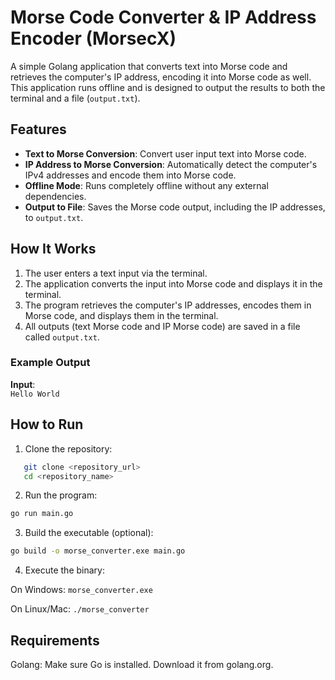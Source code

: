# Morse Code Converter & IP Address Encoder (MorsecX)

A simple Golang application that converts text into Morse code and retrieves the computer's IP address, encoding it into Morse code as well. This application runs offline and is designed to output the results to both the terminal and a file (`output.txt`).

## Features

- **Text to Morse Conversion**: Convert user input text into Morse code.
- **IP Address to Morse Conversion**: Automatically detect the computer's IPv4 addresses and encode them into Morse code.
- **Offline Mode**: Runs completely offline without any external dependencies.
- **Output to File**: Saves the Morse code output, including the IP addresses, to `output.txt`.

## How It Works

1. The user enters a text input via the terminal.
2. The application converts the input into Morse code and displays it in the terminal.
3. The program retrieves the computer's IP addresses, encodes them in Morse code, and displays them in the terminal.
4. All outputs (text Morse code and IP Morse code) are saved in a file called `output.txt`.

### Example Output

**Input**:  
`Hello World`

## How to Run

1. Clone the repository:

```bash
   git clone <repository_url>
   cd <repository_name>
```

2. Run the program:

```bash
go run main.go
```

3. Build the executable (optional):

```bash
go build -o morse_converter.exe main.go
```

4. Execute the binary:

On Windows: `morse_converter.exe`

On Linux/Mac: `./morse_converter`

## Requirements

Golang: Make sure Go is installed. Download it from golang.org.
